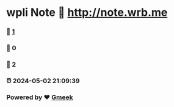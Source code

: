 # wpli Note :link: http://note.wrb.me 
### :page_facing_up: [1](http://note.wrb.me/tag.html) 
### :speech_balloon: 0 
### :hibiscus: 2 
### :alarm_clock: 2024-05-02 21:09:39 
### Powered by :heart: [Gmeek](https://github.com/Meekdai/Gmeek)
